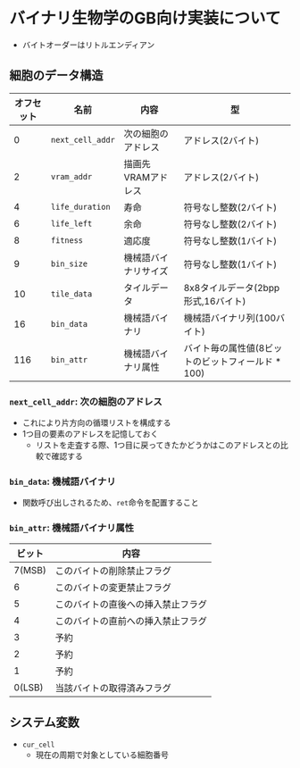 # バイナリ生物学のGB向け実装について
- バイトオーダーはリトルエンディアン

## 細胞のデータ構造
| オフセット | 名前 | 内容 | 型 |
| --- | --- | --- | --- |
| 0 | `next_cell_addr` | 次の細胞のアドレス | アドレス(2バイト) |
| 2 | `vram_addr` | 描画先VRAMアドレス | アドレス(2バイト) |
| 4 | `life_duration` | 寿命 | 符号なし整数(2バイト) |
| 6 | `life_left` | 余命 | 符号なし整数(2バイト) |
| 8 | `fitness` | 適応度 | 符号なし整数(1バイト) |
| 9 | `bin_size` | 機械語バイナリサイズ | 符号なし整数(1バイト) |
| 10 | `tile_data` | タイルデータ | 8x8タイルデータ(2bpp形式,16バイト) |
| 16 | `bin_data` | 機械語バイナリ | 機械語バイナリ列(100バイト) |
| 116 | `bin_attr` | 機械語バイナリ属性 | バイト毎の属性値(8ビットのビットフィールド * 100) |

### `next_cell_addr`: 次の細胞のアドレス
- これにより片方向の循環リストを構成する
- 1つ目の要素のアドレスを記憶しておく
  - リストを走査する際、1つ目に戻ってきたかどうかはこのアドレスとの比較で確認する

### `bin_data`: 機械語バイナリ
- 関数呼び出しされるため、`ret`命令を配置すること

### `bin_attr`: 機械語バイナリ属性
| ビット | 内容 |
| --- | --- |
| 7(MSB) | このバイトの削除禁止フラグ |
| 6 | このバイトの変更禁止フラグ |
| 5 | このバイトの直後への挿入禁止フラグ |
| 4 | このバイトの直前への挿入禁止フラグ |
| 3 | 予約 |
| 2 | 予約 |
| 1 | 予約 |
| 0(LSB) | 当該バイトの取得済みフラグ |

## システム変数

- `cur_cell`
  - 現在の周期で対象としている細胞番号
